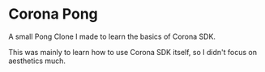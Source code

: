 # Corona Pong

A small Pong Clone I made to learn the basics of Corona SDK.

This was mainly to learn how to use Corona SDK itself, so I didn't focus on aesthetics much.
